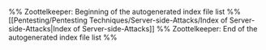 %% Zoottelkeeper: Beginning of the autogenerated index file list  %%
 [[Pentesting/Pentesting Techniques/Server-side-Attacks/Index of Server-side-Attacks|Index of Server-side-Attacks]]
%% Zoottelkeeper: End of the autogenerated index file list  %%
